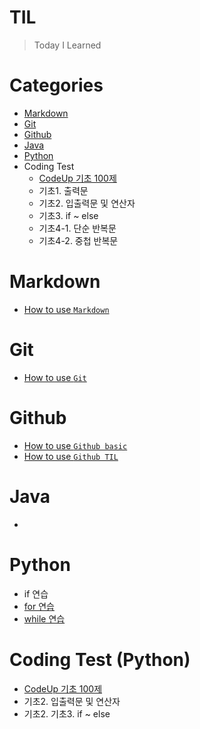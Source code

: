 # **TIL**
> Today I Learned

# **Categories**
* [Markdown](https://github.com/kdragonkorea/TIL#Markdown)
* [Git](https://github.com/kdragonkorea/TIL#Git)
* [Github](https://github.com/kdragonkorea/TIL#Github)
* [Java](https://github.com/kdragonkorea/TIL#Java)
* [Python](https://github.com/kdragonkorea/TIL#Python)
* Coding Test
    * [CodeUp 기초 100제](https://github.com/kdragonkorea/TIL#CodeUp-기초-100제)
    * 기초1. 출력문
    * 기초2. 입출력문 및 연산자
    * 기초3. if ~ else
    * 기초4-1. 단순 반복문
    * 기초4-2. 중첩 반복문

# Markdown
* [How to use `Markdown`](https://github.com/kdragonkorea/TIL/blob/master/Bigdata_analysis_course_20201228/20201229_GitHub1/Markdown_test.md)

# Git
* [How to use `Git`](https://github.com/kdragonkorea/TIL/blob/master/Bigdata_analysis_course_20201228/20201230_GitHub2/git_CLI.md)

# Github
* [How to use `Github basic`](https://github.com/kdragonkorea/TIL/blob/master/Bigdata_analysis_course_20201228/20201230_GitHub2/github_basic.md)
* [How to use `Github TIL`](https://github.com/kdragonkorea/TIL/blob/master/Bigdata_analysis_course_20201228/20201230_GitHub2/Github_TIL.md)
# Java
* 
# Python
* if 연습
* [for 연습](https://github.com/kdragonkorea/python_basic_korea_it_academi/blob/master/10_for.ipynb)
* [while 연습](https://github.com/kdragonkorea/python_basic_korea_it_academi/blob/master/11_while%20(1).ipynb)
# Coding Test (Python)
* [CodeUp 기초 100제](https://github.com/kdragonkorea/CodeUp_Basic_100/blob/master/.ipynb_checkpoints/CodeUp_basic100_python-checkpoint.ipynb)
* 기초2. 입출력문 및 연산자
* 기초2. 기초3. if ~ else